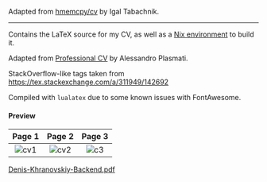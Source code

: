 Adapted from [hmemcpy/cv](https://github.com/hmemcpy/cv) by Igal Tabachnik.

------

Contains the LaTeX source for my CV, as well as a [Nix environment](https://nixos.org/nix/) to build it.

Adapted from [Professional CV](https://www.sharelatex.com/templates/cv-or-resume/professional-cv) by Alessandro Plasmati.

StackOverflow-like tags taken from https://tex.stackexchange.com/a/311949/142692 

Compiled with `lualatex` due to some known issues with FontAwesome.

#### Preview

Page 1 |  Page 2 |  Page 3
:--------------:|:---------------:|:---------------:
![cv1](https://user-images.githubusercontent.com/4980184/132144073-0f0860c9-8c3a-4907-852e-ff901d471dbb.jpg)| ![cv2](https://user-images.githubusercontent.com/4980184/132144078-108ac5b2-0691-49fe-aaf4-e78819967e9e.jpg)| ![c3](https://user-images.githubusercontent.com/4980184/132144081-a4d7403f-5644-4e76-a061-80efd3c2559a.jpg)

[Denis-Khranovskiy-Backend.pdf](https://github.com/Khranovskiy/cv/files/7112499/Denis-Khranovskiy-to-44c3281.pdf)

